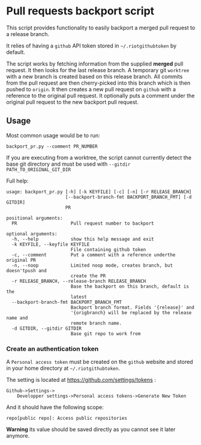 Pull requests backport script
=============================

This script provides functionality to easily backport a merged pull request to
a release branch.

It relies of having a `github` API token stored in `~/.riotgithubtoken` by
default.


The script works by fetching information from the supplied **merged** pull
request. It then looks for the last release branch.
A temporary git `worktree` with a new branch is created based on this release
branch. All commits from the pull request are then cherry-picked into this
branch which is then pushed to `origin`.
It then creates a new pull request on `github` with a reference to the original
pull request. It optionally puts a comment under the original pull request to
the new backport pull request.



Usage
-----

Most common usage would be to run:

    backport_pr.py --comment PR_NUMBER


If you are executing from a worktree, the script cannot currently detect the
base git directory and must be used with `--gitdir PATH_TO_ORIGINAL_GIT_DIR`


Full help:

    usage: backport_pr.py [-h] [-k KEYFILE] [-c] [-n] [-r RELEASE_BRANCH]
                          [--backport-branch-fmt BACKPORT_BRANCH_FMT] [-d GITDIR]
                          PR

    positional arguments:
      PR                    Pull request number to backport

    optional arguments:
      -h, --help            show this help message and exit
      -k KEYFILE, --keyfile KEYFILE
                            File containing github token
      -c, --comment         Put a comment with a reference underthe original PR
      -n, --noop            Limited noop mode, creates branch, but doesn'tpush and
                            create the PR
      -r RELEASE_BRANCH, --release-branch RELEASE_BRANCH
                            Base the backport on this branch, default is the
                            latest
      --backport-branch-fmt BACKPORT_BRANCH_FMT
                            Backport branch format. Fields '{release}' and
                            '{origbranch} will be replaced by the release name and
                            remote branch name.
      -d GITDIR, --gitdir GITDIR
                            Base git repo to work from


### Create an authentication token

A `Personal access token` must be created on the `github` website and stored in
your home directory at `~/.riotgithubtoken`.

The setting is located at https://github.com/settings/tokens :

    Github->Settings->
        Developper settings->Personal access tokens->Generate New Token

And it should have the following scope:

    repo[public repo]: Access public repositories


**Warning** its value should be saved directly as you cannot see it later
anymore.
